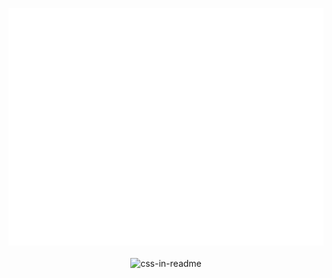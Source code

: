 <div>
  <p align="center">
    <img src="display.svg" width="1000" height="380" alt="css-in-readme">
    <br><br>
    <img src="welcome.svg" width="800" height="180" alt="css-in-readme">
  </p>
</div>
